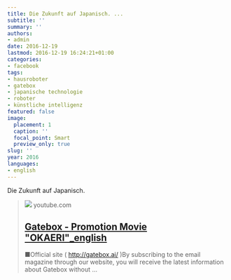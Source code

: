 ```yaml
---
title: Die Zukunft auf Japanisch. ...
subtitle: ''
summary: ''
authors:
- admin
date: 2016-12-19
lastmod: 2016-12-19 16:24:21+01:00
categories:
- facebook
tags:
- hausroboter
- gatebox
- japanische technologie
- roboter
- künstliche intelligenz
featured: false
image:
  placement: 1
  caption: ''
  focal_point: Smart
  preview_only: true
slug: ''
year: 2016
languages:
- english
---
```


Die Zukunft auf Japanisch.
> [![](https://i.ytimg.com/vi/nkcKaNqfykg/maxresdefault.jpg)](https://www.youtube.com/watch?v=nkcKaNqfykg)
> youtube.com
> ## [Gatebox - Promotion Movie "OKAERI"_english](https://www.youtube.com/watch?v=nkcKaNqfykg)
>
>■Official site ( http://gatebox.ai/ )By subscribing to the email magazine through our website, you will receive the latest information about Gatebox without ...